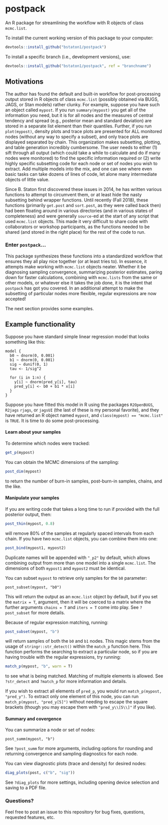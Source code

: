 # postpack

An R package for streamlining the workflow with R objects of class `mcmc.list`. 

To install the current working version of this package to your computer:

```R
devtools::install_github("bstaton1/postpack")
```

To install a specific branch (i.e., development versions), use:

```R
devtools::install_github("bstaton1/postpack", ref = "branchname")
```

## Motivations

The author has found the default and built-in workflow for post-processing output stored in R objects of class `mcmc.list` (possibly obtained via BUGS, JAGS, or Stan models) rather clunky. For example, suppose you have such an object called `mypost`. If you run `summary(mypost)` you get all of the information you need, but it is for all nodes and the measures of central tendency and spread (e.g., posterior mean and standard deviation) are stored in a separate list element than their quantiles. Further, if you run `plot(mypost)`, density plots and trace plots are presented for ALL monitored nodes (without any way to specify a subset), and only trace plots are displayed separated by chain. This organization makes subsetting, plotting, and table generation incredibly cumbersome. The user needs to either (1) sift through all output (which could take a while to calculate and do if many nodes were monitored) to find the specific information required or (2) write highly specific subsetting code for each node or set of nodes you wish to extract. Add multiple models into the mix, and one can see where even basic tasks can take dozens of lines of code, let alone many intermediate objects of little value.

Since B. Staton first discovered these issues in 2014, he has written various functions to attempt to circumvent them, or at least hide the nasty subsetting behind wrapper functions. Until recently (Fall 2018), these functions (primarily `get.post` and `sort.post`, as they were called back then) had been floating around in various directories (and in various states of completeness) and were generally `source`-ed at the start of any script that used `mcmc.list` objects. This made it very difficult to share code with collaborators or workshop participants, as the functions needed to be shared (and stored in the right place) for the rest of the code to run.

### Enter `postpack`...

This package synthesizes these functions into a standardized workflow that ensures they all play nice together (or at least tries to). In essence, it attempts make working with `mcmc.list` objects neater. Whether it be diagnosing sampling convergence, summarizing posterior estimates, paring down for faster calculations, combining with `mcmc.lists`  from the same or other models, or whatever else it takes the job done, it is the intent that `postpack` has got you covered. In an additional attempt to make the subsetting of particular nodes more flexible, regular expressions are now accepted!

The next section provides some examples.

## Example functionality

Suppose you have standard simple linear regression model that looks something like this:

```
model {
  b0 ~ dnorm(0, 0.001)
  b1 ~ dnorm(0, 0.001)
  sig ~ dunif(0, 1)
  tau <- 1/sig^2
  
  for (i in 1:n) {
    y[i] ~ dnorm(pred_y[i], tau)
    pred_y[i] <- b0 + b1 * x[i]
  }
}
```

Suppose you have fitted this model in R using the packages `R2OpenBUGS`, `R2jags` `rjags`, or `jagsUI` (the last of these is my personal favorite), and they have returned an R object named `mypost`, and `class(mypost) == "mcmc.list"` is `TRUE`. It is time to do some post-processing.

#### Learn about your samples

To determine which nodes were tracked:

```R
get_p(mypost)
```

You can obtain the MCMC dimensions of the sampling:

```R
post_dim(mypost)
```

to return the number of burn-in samples, post-burn-in samples, chains, and the like.

#### Manipulate your samples

If you are writing code that takes a long time to run if provided with the full posterior output, then:

```R
post_thin(mypost, 0.8)
```

will remove 80% of the samples at regularly spaced intervals from each chain. If you have two `mcmc.list` objects, you can combine them into one:

```R
post_bind(mypost1, mypost2)
```

Duplicate names will be appended with `"_p2"` by default, which allows combining output from more than one model into a single `mcmc.list`. The dimensions of both `mypost1` and `mypost2` must be identical.

You can subset `mypost` to retrieve only samples for the `b0` parameter:

```
post_subset(mypost, "b0")
```

This will return the output as an `mcmc.list` object by default, but if you set the `matrix = T`, argument, then it will be coerced to a matrix where the further arguments `chains = T` and `iters = T` come into play. See `?post_subset` for more details. 

Because of regular expression matching, running:

```R
post_subset(mypost, "b")
```

will return samples of both the `b0` and `b1` nodes. This magic stems from the usage of `stringr::str_detect()` within the `match_p` function here. This function performs the searching to extract a particular node, so if you are having trouble with the regular expressions, try running:

```R
match_p(mypost, "b", warn = T)
```

to see what is being matched. Matching of multiple elements is allowed. See `?str_detect` and `?match_p` for more information and details.

If you wish to extract all elements of `pred_p`, you would run `match_p(mypost, "pred_y")`. To extract only one element of this node, you can run `match_p(mypost, "pred_y[5]")` without needing to escape the square brackets (though you may escape them with `"pred_y\\[5\\]"` if you like).

#### Summary and covergence

You can summarize a node or set of nodes:

```
post_summ(mypost, "b")
```

See `?post_summ` for more arguments, including options for rounding and returning convergence and sampling diagnostics for each node.

You can view diagnostic plots (trace and density) for desired nodes:

```R
diag_plots(post, c("b", "sig"))
```

See `?diag_plots` for more settings, including opening device selection and saving to a PDF file.

### Questions?

Feel free to post an issue to this repository for bug fixes, questions, requested features, etc.